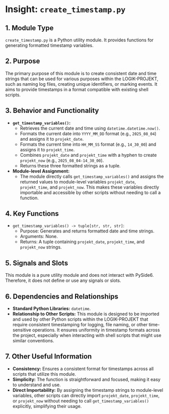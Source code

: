 # Insight: `create_timestamp.py`

## 1. Module Type

`create_timestamp.py` is a Python utility module. It provides functions for generating formatted timestamp variables.

## 2. Purpose

The primary purpose of this module is to create consistent date and time strings that can be used for various purposes within the LOGIK-PROJEKT, such as naming log files, creating unique identifiers, or marking events. It aims to provide timestamps in a format compatible with existing shell scripts.

## 3. Behavior and Functionality

- **`get_timestamp_variables()`:**
  - Retrieves the current date and time using `datetime.datetime.now()`.
  - Formats the current date into `YYYY_MM_DD` format (e.g., `2025_08_04`) and assigns it to `projekt_date`.
  - Formats the current time into `HH_MM_SS` format (e.g., `14_30_00`) and assigns it to `projekt_time`.
  - Combines `projekt_date` and `projekt_time` with a hyphen to create `projekt_now` (e.g., `2025_08_04-14_30_00`).
  - Returns these three formatted strings as a tuple.
- **Module-level Assignment:**
  - The module directly calls `get_timestamp_variables()` and assigns the returned values to module-level variables `projekt_date`, `projekt_time`, and `projekt_now`. This makes these variables directly importable and accessible by other scripts without needing to call a function.

## 4. Key Functions

- `get_timestamp_variables() -> tuple[str, str, str]`:
  - Purpose: Generates and returns formatted date and time strings.
  - Arguments: None.
  - Returns: A tuple containing `projekt_date`, `projekt_time`, and `projekt_now` strings.

## 5. Signals and Slots

This module is a pure utility module and does not interact with PySide6. Therefore, it does not define or use any signals or slots.

## 6. Dependencies and Relationships

- **Standard Python Libraries:** `datetime`.
- **Relationship to Other Scripts:** This module is designed to be imported and used by other Python scripts within the LOGIK-PROJEKT that require consistent timestamping for logging, file naming, or other time-sensitive operations. It ensures uniformity in timestamp formats across the project, especially when interacting with shell scripts that might use similar conventions.

## 7. Other Useful Information

- **Consistency:** Ensures a consistent format for timestamps across all scripts that utilize this module.
- **Simplicity:** The function is straightforward and focused, making it easy to understand and use.
- **Direct Importability:** By assigning the timestamp strings to module-level variables, other scripts can directly import `projekt_date`, `projekt_time`, or `projekt_now` without needing to call `get_timestamp_variables()` explicitly, simplifying their usage.
